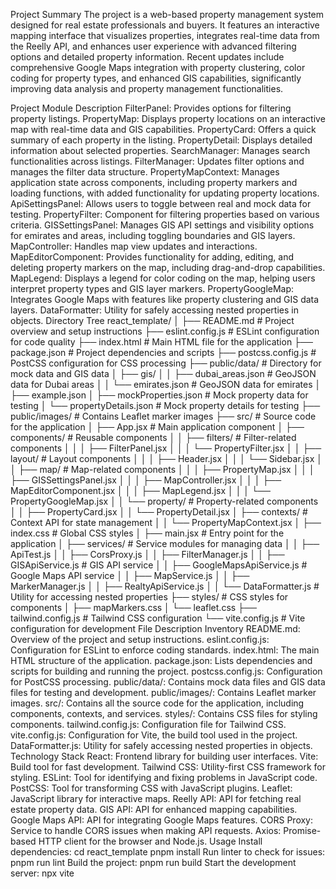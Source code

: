Project Summary
The project is a web-based property management system designed for real estate professionals and buyers. It features an interactive mapping interface that visualizes properties, integrates real-time data from the Reelly API, and enhances user experience with advanced filtering options and detailed property information. Recent updates include comprehensive Google Maps integration with property clustering, color coding for property types, and enhanced GIS capabilities, significantly improving data analysis and property management functionalities.

Project Module Description
FilterPanel: Provides options for filtering property listings.
PropertyMap: Displays property locations on an interactive map with real-time data and GIS capabilities.
PropertyCard: Offers a quick summary of each property in the listing.
PropertyDetail: Displays detailed information about selected properties.
SearchManager: Manages search functionalities across listings.
FilterManager: Updates filter options and manages the filter data structure.
PropertyMapContext: Manages application state across components, including property markers and loading functions, with added functionality for updating property locations.
ApiSettingsPanel: Allows users to toggle between real and mock data for testing.
PropertyFilter: Component for filtering properties based on various criteria.
GISSettingsPanel: Manages GIS API settings and visibility options for emirates and areas, including toggling boundaries and GIS layers.
MapController: Handles map view updates and interactions.
MapEditorComponent: Provides functionality for adding, editing, and deleting property markers on the map, including drag-and-drop capabilities.
MapLegend: Displays a legend for color coding on the map, helping users interpret property types and GIS layer markers.
PropertyGoogleMap: Integrates Google Maps with features like property clustering and GIS data layers.
DataFormatter: Utility for safely accessing nested properties in objects.
Directory Tree
react_template/
│
├── README.md               # Project overview and setup instructions
├── eslint.config.js        # ESLint configuration for code quality
├── index.html              # Main HTML file for the application
├── package.json            # Project dependencies and scripts
├── postcss.config.js       # PostCSS configuration for CSS processing
├── public/data/            # Directory for mock data and GIS data
│   ├── gis/
│   │   ├── dubai_areas.json # GeoJSON data for Dubai areas
│   │   └── emirates.json     # GeoJSON data for emirates
│   ├── example.json
│   ├── mockProperties.json    # Mock property data for testing
│   └── propertyDetails.json    # Mock property details for testing
├── public/images/          # Contains Leaflet marker images
├── src/                    # Source code for the application
│   ├── App.jsx             # Main application component
│   ├── components/         # Reusable components
│   │   ├── filters/        # Filter-related components
│   │   │   ├── FilterPanel.jsx
│   │   │   └── PropertyFilter.jsx
│   │   ├── layout/         # Layout components
│   │   │   ├── Header.jsx
│   │   │   └── Sidebar.jsx
│   │   ├── map/            # Map-related components
│   │   │   ├── PropertyMap.jsx
│   │   │   ├── GISSettingsPanel.jsx
│   │   │   ├── MapController.jsx
│   │   │   ├── MapEditorComponent.jsx
│   │   │   ├── MapLegend.jsx
│   │   │   └── PropertyGoogleMap.jsx
│   │   └── property/       # Property-related components
│   │       ├── PropertyCard.jsx
│   │       └── PropertyDetail.jsx
│   ├── contexts/           # Context API for state management
│   │   └── PropertyMapContext.jsx
│   ├── index.css           # Global CSS styles
│   ├── main.jsx            # Entry point for the application
│   ├── services/           # Service modules for managing data
│   │   ├── ApiTest.js
│   │   ├── CorsProxy.js
│   │   ├── FilterManager.js
│   │   ├── GISApiService.js # GIS API service
│   │   ├── GoogleMapsApiService.js # Google Maps API service
│   │   ├── MapService.js
│   │   ├── MarkerManager.js
│   │   ├── RealtyApiService.js
│   │   └── DataFormatter.js  # Utility for accessing nested properties
├── styles/                 # CSS styles for components
│   ├── mapMarkers.css
│   └── leaflet.css
├── tailwind.config.js      # Tailwind CSS configuration
└── vite.config.js          # Vite configuration for development
File Description Inventory
README.md: Overview of the project and setup instructions.
eslint.config.js: Configuration for ESLint to enforce coding standards.
index.html: The main HTML structure of the application.
package.json: Lists dependencies and scripts for building and running the project.
postcss.config.js: Configuration for PostCSS processing.
public/data/: Contains mock data files and GIS data files for testing and development.
public/images/: Contains Leaflet marker images.
src/: Contains all the source code for the application, including components, contexts, and services.
styles/: Contains CSS files for styling components.
tailwind.config.js: Configuration file for Tailwind CSS.
vite.config.js: Configuration for Vite, the build tool used in the project.
DataFormatter.js: Utility for safely accessing nested properties in objects.
Technology Stack
React: Frontend library for building user interfaces.
Vite: Build tool for fast development.
Tailwind CSS: Utility-first CSS framework for styling.
ESLint: Tool for identifying and fixing problems in JavaScript code.
PostCSS: Tool for transforming CSS with JavaScript plugins.
Leaflet: JavaScript library for interactive maps.
Reelly API: API for fetching real estate property data.
GIS API: API for enhanced mapping capabilities.
Google Maps API: API for integrating Google Maps features.
CORS Proxy: Service to handle CORS issues when making API requests.
Axios: Promise-based HTTP client for the browser and Node.js.
Usage
Install dependencies:
cd react_template
pnpm install
Run linter to check for issues:
pnpm run lint
Build the project:
pnpm run build
Start the development server:
npx vite

